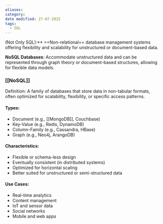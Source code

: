 ```yaml
---
aliases: 
category: 
date modified: 27-07-2025
tags:
  - SQL
---
```


(Not Only SQL):** ==Non-relational== database management systems offering flexibility and scalability for unstructured or document-based data.

 **NoSQL Databases**: Accommodate unstructured data and can be represented through graph theory or document-based structures, allowing for flexible data models.



### [[NoSQL]]

Definition: A family of databases that store data in non-tabular formats, often optimized for scalability, flexibility, or specific access patterns.

#### Types:
* Document (e.g., [[MongoDB]], Couchbase)
* Key-Value (e.g., Redis, DynamoDB)
* Column-Family (e.g., Cassandra, HBase)
* Graph (e.g., Neo4j, ArangoDB)
#### Characteristics:

* Flexible or schema-less design
* Eventually consistent (in distributed systems)
* Optimized for horizontal scaling
* Better suited for unstructured or semi-structured data
#### Use Cases:
* Real-time analytics
* Content management
* IoT and sensor data
* Social networks
* Mobile and web apps